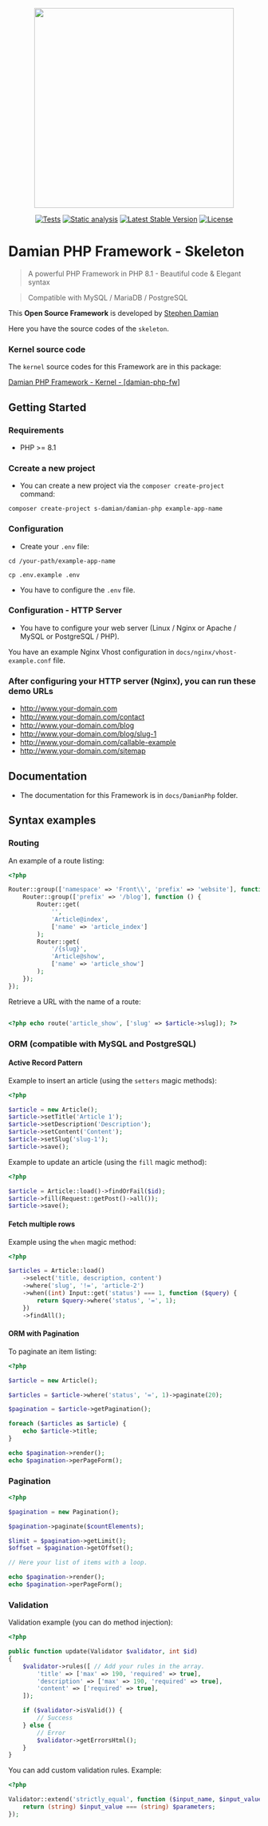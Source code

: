 <p align="center">
<a href="https://github.com/s-damian/damian-php">
<img src="https://raw.githubusercontent.com/s-damian/medias/main/damian-php-logo.png" width="400">
</a>
</p>

<p align="center">
<a href="https://github.com/s-damian/damian-php/actions/workflows/tests.yml"><img src="https://github.com/s-damian/damian-php/actions/workflows/tests.yml/badge.svg" alt="Tests"></a>
<a href="https://github.com/s-damian/damian-php/actions/workflows/static-analysis.yml"><img src="https://github.com/s-damian/damian-php/actions/workflows/static-analysis.yml/badge.svg" alt="Static analysis"></a>
<a href="https://packagist.org/packages/s-damian/damian-php"><img src="https://img.shields.io/packagist/v/s-damian/damian-php" alt="Latest Stable Version"></a>
<a href="https://packagist.org/packages/s-damian/damian-php"><img src="https://img.shields.io/packagist/l/s-damian/damian-php" alt="License"></a>
</p>


# Damian PHP Framework - Skeleton

> A powerful PHP Framework in PHP 8.1 - Beautiful code & Elegant syntax

> Compatible with MySQL / MariaDB / PostgreSQL

This **Open Source Framework** is developed by [Stephen Damian](https://github.com/s-damian)

Here you have the source codes of the ```skeleton```.


### Kernel source code

The ```kernel``` source codes for this Framework are in this package:

[Damian PHP Framework - Kernel - [damian-php-fw]](https://github.com/s-damian/damian-php-fw)


## Getting Started

### Requirements

* PHP >= 8.1

### Ccreate a new project

* You can create a new project via the ```composer create-project``` command:

```
composer create-project s-damian/damian-php example-app-name
```

### Configuration

* Create your ```.env``` file:

```
cd /your-path/example-app-name
```

```
cp .env.example .env
```

* You have to configure the ```.env``` file.

### Configuration - HTTP Server

* You have to configure your web server (Linux / Nginx or Apache / MySQL or PostgreSQL / PHP).

You have an example Nginx Vhost configuration in ```docs/nginx/vhost-example.conf``` file.


### After configuring your HTTP server (Nginx), you can run these demo URLs

* http://www.your-domain.com
* http://www.your-domain.com/contact
* http://www.your-domain.com/blog
* http://www.your-domain.com/blog/slug-1
* http://www.your-domain.com/callable-example
* http://www.your-domain.com/sitemap


## Documentation

* The documentation for this Framework is in ```docs/DamianPhp``` folder.


## Syntax examples

### Routing

An example of a route listing:

```php
<?php

Router::group(['namespace' => 'Front\\', 'prefix' => 'website'], function () {
    Router::group(['prefix' => '/blog'], function () {
        Router::get(
            '',
            'Article@index',
            ['name' => 'article_index']
        );
        Router::get(
            '/{slug}',
            'Article@show',
            ['name' => 'article_show']
        );
    });
});
```

Retrieve a URL with the name of a route:

```php

<?php echo route('article_show', ['slug' => $article->slug]); ?>
```

### ORM (compatible with MySQL and PostgreSQL)

#### Active Record Pattern

Example to insert an article (using the ```setters``` magic methods):

```php
<?php

$article = new Article();
$article->setTitle('Article 1');
$article->setDescription('Description');
$article->setContent('Content');
$article->setSlug('slug-1');
$article->save();
```

Example to update an article (using the ```fill``` magic method):

```php
<?php

$article = Article::load()->findOrFail($id);
$article->fill(Request::getPost()->all());
$article->save();
```

#### Fetch multiple rows

Example using the ```when``` magic method:

```php
<?php

$articles = Article::load()
    ->select('title, description, content')
    ->where('slug', '!=', 'article-2')
    ->when((int) Input::get('status') === 1, function ($query) {
        return $query->where('status', '=', 1);
    })
    ->findAll();
```

#### ORM with Pagination

To paginate an item listing:

```php
<?php

$article = new Article();

$articles = $article->where('status', '=', 1)->paginate(20);

$pagination = $article->getPagination();

foreach ($articles as $article) {
    echo $article->title;
}

echo $pagination->render();
echo $pagination->perPageForm();
```

### Pagination

```php
<?php

$pagination = new Pagination();

$pagination->paginate($countElements);

$limit = $pagination->getLimit();
$offset = $pagination->getOffset();

// Here your list of items with a loop.

echo $pagination->render();
echo $pagination->perPageForm();
```

### Validation

Validation example (you can do method injection):

```php
<?php

public function update(Validator $validator, int $id)
{
    $validator->rules([ // Add your rules in the array.
        'title' => ['max' => 190, 'required' => true],
        'description' => ['max' => 190, 'required' => true],
        'content' => ['required' => true],
    ]);

    if ($validator->isValid()) {
        // Success
    } else {
        // Error
        $validator->getErrorsHtml();
    }
}
```

You can add custom validation rules. Example:

```php
<?php

Validator::extend('strictly_equal', function ($input_name, $input_value, $parameters) {
    return (string) $input_value === (string) $parameters;
});
```
